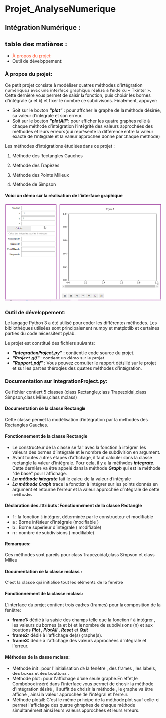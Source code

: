 # Projet_AnalyseNumerique
## Intégration Numérique :
## table des matières :
* <span style="color:#FF5733 ">À propos du projet:
 * Outil de développement:



### À propos du projet:
Ce petit projet consiste à modéliser quatres méthodes d'intégration numériques avec une interface graphique réalisé à l’aide du « Tkinter ». 
Cette dernière vous permet de saisir la fonction, puis choisir les bornes d'intégrale (a et b) et fixer le nombre de subdivisons. Finalement, appuyer:
* Soit sur le bouton _**"plot"**_ : pour afficher le graphe de la méthode désirée, sa valeur d’intégrale et son erreur.
* Soit sur le bouton _**"plotAll"**_: pour afficher les quatre graphes relié à chaque méthode d’intégration l’intégrité des valeurs approchées des méthodes et leurs erreurs(qui représente la différence entre  la valeur exacte de l’intégrale et la valeur approchée donné par chaque méthode) 

Les méthodes d’intégrations étudiées dans ce projet : 

1. Méthode des Rectangles Gauches

2. Méthode des Trapèzes

3. Méthode des Points Milieux

4. Méthode de Simpson

#### Voici un démo sur la réalisation de l’interface graphique :

![](gif1.gif)

### Outil de développement:
Le langage Python 3 a été utilisé pour coder les différentes méthodes. Les bibliothèques utilisées sont principalement numpy et matplotlib et certaines parties du code nécessitent pylab.

Le projet est constitué des fichiers suivants:
* _**"IntegrationProject.py"**_ : contient le code source du projet.
* _**"Project.gif"**_  : contient un démo sur le projet.
* _**"Rapport.pdf"**_  : Vous pouvez consulter le rapport détaillé sur le projet et sur les parties théroqies des quatres méthodes d'intégration.

### Documentation sur IntegrationProject.py:
Ce fichier contient 5 classes (class Rectangle,class Trapezoidal,class Simpson,class Milieu,class mclass) 
#### Documentation de la classe Rectangle
Cette classe permet la modélisation d’intégration par la méthodes des Rectangles Gauches.
#### Fonctionnement de la classe Rectangle
* Le constructeur de la classe se fait avec la fonction à intégrer, les valeurs des bornes d’intégrale et le nombre de subdivision en argument.
* Avant toutes autres étapes d’affichage, il faut calculer dans la classe rectangle la valeur d’intégrale. Pour cela, il y a la méthodes _**integrate**_. Cette dernière va être appelé dans la méthode _**Graph**_ qui est la méthode "de base" pour l’affichage.
* _**La méthode integrate**_ fait le calcul de la valeur d’intégrale  
* _**La méthode  Graph**_ trace la fonction à intégrer sur les points donnés en argument et retourne l'erreur et la valeur approchée d’intégrale de cette méthode.
#### Déclaration des attributs :Fonctionnement de la classe Rectangle
* f : la fonction à intégrer, déterminée par le constructeur et modifiable
* a : Borne inférieur d’intégrale (modifiable )
* b : Borne supérieur d’intégrale ( modifiable)
* n : nombre de subdivisions ( modifiable)
#### Remarques:
Ces méthodes sont pareils pour class Trapezoidal,class Simpson et class Milieu

#### Documentation de la classe mclass :
C'est la classe qui initialise tout les éléments de la fenêtre
#### Fonctionnement de la classe mclass:
L'interface du projet contient trois cadres (frames) pour la composition de la fenêtre:
 * **frame1:** dédié à la saisie des champs telle que la fonction f à intégrer , les valeurs du bornes (a et b) et le nombre de subdivisions (n) et aux bouttons _**Plot**_ , _**PlotAll**_ , _**Reset**_ et _**Quit**_
 * **frame2:** dédié à l'affichage de(s) graphe(s).
 * **frame3:** dédié à l'affichage des valeurs approchées d'intégrale et l'erreur.
 #### Méthodes de la classe mclass:
* Méthode init : pour l'initialisation de la fenêtre , des frames , les labels, des boxes et des bouttons .
* Méthode plot : pour l'affichage d'une seule graphe.En effet,le Combobox inséré dans l'interface vous permet de choisir la méthode d'intégration désiré , il suffit de choisir la méthode , le graphe va être affiché , ainsi la valeur approchée de l'intégral et l'erreur.
* Méthode plotall: C'est le même principe de la méthode plot sauf celle-ci permet l'affichage des quatre ghraphes de chaque méthode simultanément ainsi leurs valeurs approchées  et leurs erreurs.












